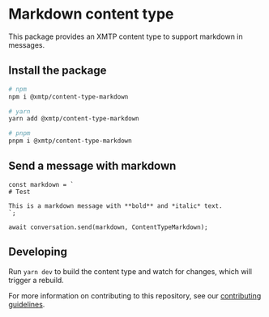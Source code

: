 # Markdown content type

This package provides an XMTP content type to support markdown in messages.

## Install the package

```bash
# npm
npm i @xmtp/content-type-markdown

# yarn
yarn add @xmtp/content-type-markdown

# pnpm
pnpm i @xmtp/content-type-markdown
```

## Send a message with markdown

```tsx
const markdown = `
# Test

This is a markdown message with **bold** and *italic* text.
`;

await conversation.send(markdown, ContentTypeMarkdown);
```

## Developing

Run `yarn dev` to build the content type and watch for changes, which will trigger a rebuild.

For more information on contributing to this repository, see our [contributing guidelines](../../CONTRIBUTING.md).
